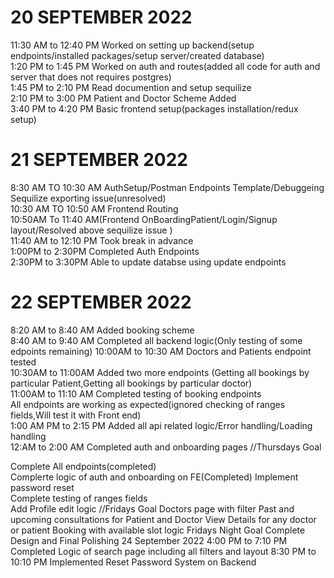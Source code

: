 # 20 SEPTEMBER 2022  
11:30 AM to 12:40 PM Worked on setting up backend(setup endpoints/installed packages/setup server/created database)  
1:20 PM to 1:45 PM Worked on auth and routes(added all code for auth and server that does not requires postgres)  
1:45 PM to 2:10 PM Read documention and setup sequilize  
2:10 PM to 3:00 PM Patient and Doctor Scheme Added  
3:40 PM to 4:20 PM Basic frontend setup(packages installation/redux setup)  
# 21 SEPTEMBER 2022  
8:30 AM TO 10:30 AM AuthSetup/Postman Endpoints Template/Debuggeing Sequilize exporting issue(unresolved)  
10:30 AM TO 10:50 AM Frontend Routing  
10:50AM To 11:40 AM(Frontend OnBoardingPatient/Login/Signup layout/Resolved above sequilize issue )  
11:40 AM to 12:10 PM Took break in advance  
1:00PM to 2:30PM Completed Auth Endpoints  
2:30PM to 3:30PM Able to update databse using update endpoints  
# 22 SEPTEMBER 2022
8:20 AM to 8:40 AM Added booking scheme  
8:40 AM to 9:40 AM Completed all backend logic(Only testing of some edpoints remaining) 
10:00AM to 10:30 AM Doctors and Patients endpoint tested  
10:30AM to 11:00AM Added two more endpoints  (Getting all bookings by particular Patient,Getting all bookings by particular doctor)  
11:00AM to 11:10 AM Completed testing of booking endpoints  
All endpoints are working as expected(ignored checking of ranges fields,Will test it with Front end)  
1:00 AM PM to 2:15 PM Added all api related logic/Error handling/Loading handling  
12:AM to 2:00 AM Completed auth and onboarding pages
//Thursdays Goal

Complete All endpoints(completed)  
Complerte logic of auth and onboarding on FE(Completed)
Implement password reset  
Complete testing of ranges fields  
Add Profile edit logic
//Fridays Goal
Doctors page with filter
Past and upcoming consultations for Patient and Doctor
View Details for any doctor or patient
Booking with available slot logic
Fridays Night Goal
Complete Design and Final Polishing
24 September 2022
4:00 PM to 7:10 PM Completed Logic of search page including all filters and layout
8:30 PM to 10:10 PM Implemented Reset Password System on Backend